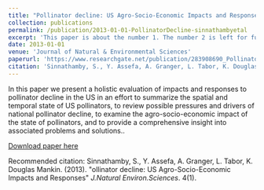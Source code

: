 ```yaml
---
title: "Pollinator decline: US Agro-Socio-Economic Impacts and Responses"
collection: publications
permalink: /publication/2013-01-01-PollinatorDecline-sinnathambyetal
excerpt: 'This paper is about the number 1. The number 2 is left for future work.'
date: 2013-01-01
venue: 'Journal of Natural & Environmental Sciences'
paperurl: 'https://www.researchgate.net/publication/283908690_Pollinator_Decline_US_Agro-Socio-Economic_Impacts_and_Responses'
citation: 'Sinnathamby, S., Y. Assefa, A. Granger, L. Tabor, K. Douglas Mankin. (2013). &quot;Pollinator decline: US Agro-Socio-Economic Impacts and Responses.&quot; <i>J.Natural Environ.Sciences</i>. 4(1).'
---
```

In this paper we present a holistic evaluation of impacts and responses to pollinator decline in the US in an effort to summarize the spatial and temporal state of US pollinators, to review possible pressures and drivers of national pollinator decline, to examine the agro-socio-economic impact of the state of pollinators, and to provide a comprehensive insight into associated problems and solutions..

[Download paper here](http://SumathyS.github.io/files/paper1.pdf)

Recommended citation: Sinnathamby, S., Y. Assefa, A. Granger, L. Tabor, K. Douglas Mankin. (2013). "ollinator decline: US Agro-Socio-Economic Impacts and Responses" <i>J.Natural Environ.Sciences</i>. 4(1).